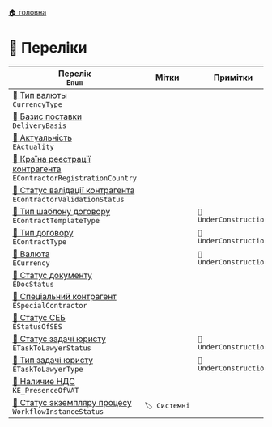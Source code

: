 ﻿[🏠 головна](../README.MD)

# 🎲 Переліки


| Перелік </br> `Enum` | Мітки | Примітки |
| --- | --- | --- |
| [🎲 Тип валюты](./CurrencyType.md) </br> `CurrencyType` | | |
| [🎲 Базис поставки](./DeliveryBasis.md) </br> `DeliveryBasis` | | |
| [🎲 Актуальність](./EActuality.md) </br> `EActuality` | | |
| [🎲 Країна реєстрації контрагента](./EContractorRegistrationCountry.md) </br> `EContractorRegistrationCountry` | | |
| [🎲 Статус валідації контрагента](./EContractorValidationStatus.md) </br> `EContractorValidationStatus` | | |
| [🎲 Тип шаблону договору](./EContractTemplateType.md) </br> `EContractTemplateType` | | `🚧 UnderConstruction` |
| [🎲 Тип договору](./EContractType.md) </br> `EContractType` | | `🚧 UnderConstruction` |
| [🎲 Валюта](./ECurrency.md) </br> `ECurrency` | | `🚧 UnderConstruction` |
| [🎲 Статус документу](./EDocStatus.md) </br> `EDocStatus` | | |
| [🎲 Спеціальний контрагент](./ESpecialContractor.md) </br> `ESpecialContractor` | | |
| [🎲 Статус СЕБ](./EStatusOfSES.md) </br> `EStatusOfSES` | | |
| [🎲 Статус задачі юристу](./ETaskToLawyerStatus.md) </br> `ETaskToLawyerStatus` | | `🚧 UnderConstruction` |
| [🎲 Тип задачі юристу](./ETaskToLawyerType.md) </br> `ETaskToLawyerType` | | `🚧 UnderConstruction` |
| [🎲 Наличие НДС](./KE_PresenceOfVAT.md) </br> `KE_PresenceOfVAT` | | |
| [🎲 Статус экземпляру процесу](./WorkflowInstanceStatus.md) </br> `WorkflowInstanceStatus`  | `🏷️ Системні` | |